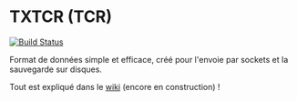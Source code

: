 # TXTCR (TCR)

[![Build Status](https://travis-ci.com/4surix/txtcr.svg?branch=master)](https://travis-ci.com/4surix/txtcr)

Format de données simple et efficace, créé pour l'envoie par sockets et la sauvegarde sur disques.

Tout est expliqué dans le [wiki](https://github.com/4surix/txtcr/wiki) (encore en construction) !